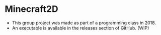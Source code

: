 # Minecraft2D

 - This group project was made as part of a programming class in 2018. 
 - An executable is available in the releases section of GitHub. (WIP)
